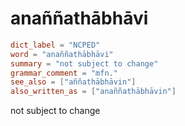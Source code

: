 # anaññathābhāvi

``` toml
dict_label = "NCPED"
word = "anaññathābhāvi"
summary = "not subject to change"
grammar_comment = "mfn."
see_also = ["aññathābhāvin"]
also_written_as = ["anaññathābhāvin"]
```

not subject to change

